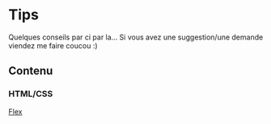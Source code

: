 # Tips

Quelques conseils par ci par la... Si vous avez une suggestion/une demande viendez me faire coucou :)

## Contenu

### HTML/CSS

[Flex](/html-css/flex.md)
